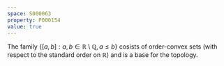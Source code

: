 ```yaml
---
space: S000063
property: P000154
value: true
---
```


The family $\{ [a,b]: a,b\in\mathbb R\setminus\mathbb Q, a\leq b\}$ cosists of order-convex sets (with respect to the standard order on $\mathbb R$)
and is a base for the topology.
